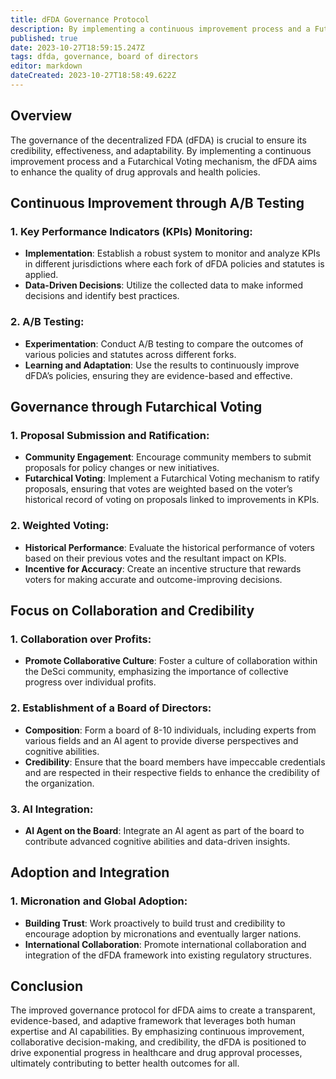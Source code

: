 ```yaml
---
title: dFDA Governance Protocol
description: By implementing a continuous improvement process and a Futarchical Voting mechanism, the dFDA aims to enhance the quality of drug approvals and health policies.
published: true
date: 2023-10-27T18:59:15.247Z
tags: dfda, governance, board of directors
editor: markdown
dateCreated: 2023-10-27T18:58:49.622Z
---
```


## Overview

The governance of the decentralized FDA (dFDA) is crucial to ensure its credibility, effectiveness, and adaptability. By implementing a continuous improvement process and a Futarchical Voting mechanism, the dFDA aims to enhance the quality of drug approvals and health policies.

## Continuous Improvement through A/B Testing

### 1. Key Performance Indicators (KPIs) Monitoring:
   - **Implementation**: Establish a robust system to monitor and analyze KPIs in different jurisdictions where each fork of dFDA policies and statutes is applied.
   - **Data-Driven Decisions**: Utilize the collected data to make informed decisions and identify best practices.

### 2. A/B Testing:
   - **Experimentation**: Conduct A/B testing to compare the outcomes of various policies and statutes across different forks.
   - **Learning and Adaptation**: Use the results to continuously improve dFDA’s policies, ensuring they are evidence-based and effective.

## Governance through Futarchical Voting

### 1. Proposal Submission and Ratification:
   - **Community Engagement**: Encourage community members to submit proposals for policy changes or new initiatives.
   - **Futarchical Voting**: Implement a Futarchical Voting mechanism to ratify proposals, ensuring that votes are weighted based on the voter’s historical record of voting on proposals linked to improvements in KPIs.

### 2. Weighted Voting:
   - **Historical Performance**: Evaluate the historical performance of voters based on their previous votes and the resultant impact on KPIs.
   - **Incentive for Accuracy**: Create an incentive structure that rewards voters for making accurate and outcome-improving decisions.

## Focus on Collaboration and Credibility

### 1. Collaboration over Profits:
   - **Promote Collaborative Culture**: Foster a culture of collaboration within the DeSci community, emphasizing the importance of collective progress over individual profits.

### 2. Establishment of a Board of Directors:
   - **Composition**: Form a board of 8-10 individuals, including experts from various fields and an AI agent to provide diverse perspectives and cognitive abilities.
   - **Credibility**: Ensure that the board members have impeccable credentials and are respected in their respective fields to enhance the credibility of the organization.

### 3. AI Integration:
   - **AI Agent on the Board**: Integrate an AI agent as part of the board to contribute advanced cognitive abilities and data-driven insights.

## Adoption and Integration

### 1. Micronation and Global Adoption:
   - **Building Trust**: Work proactively to build trust and credibility to encourage adoption by micronations and eventually larger nations.
   - **International Collaboration**: Promote international collaboration and integration of the dFDA framework into existing regulatory structures.

## Conclusion

The improved governance protocol for dFDA aims to create a transparent, evidence-based, and adaptive framework that leverages both human expertise and AI capabilities. By emphasizing continuous improvement, collaborative decision-making, and credibility, the dFDA is positioned to drive exponential progress in healthcare and drug approval processes, ultimately contributing to better health outcomes for all.